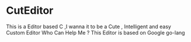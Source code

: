 CutEditor
=========

This is a Editor based C ,I wanna it to be a Cute , Intelligent and easy Custom Editor
Who Can Help Me ?
This Editor is based on Google go-lang
